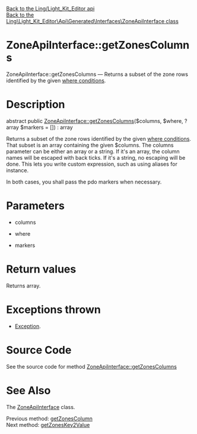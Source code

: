 [Back to the Ling/Light_Kit_Editor api](https://github.com/lingtalfi/Light_Kit_Editor/blob/master/doc/api/Ling/Light_Kit_Editor.md)<br>
[Back to the Ling\Light_Kit_Editor\Api\Generated\Interfaces\ZoneApiInterface class](https://github.com/lingtalfi/Light_Kit_Editor/blob/master/doc/api/Ling/Light_Kit_Editor/Api/Generated/Interfaces/ZoneApiInterface.md)


ZoneApiInterface::getZonesColumns
================



ZoneApiInterface::getZonesColumns — Returns a subset of the zone rows identified by the given [where conditions](https://github.com/lingtalfi/SimplePdoWrapper#the-where-conditions).




Description
================


abstract public [ZoneApiInterface::getZonesColumns](https://github.com/lingtalfi/Light_Kit_Editor/blob/master/doc/api/Ling/Light_Kit_Editor/Api/Generated/Interfaces/ZoneApiInterface/getZonesColumns.md)($columns, $where, ?array $markers = []) : array




Returns a subset of the zone rows identified by the given [where conditions](https://github.com/lingtalfi/SimplePdoWrapper#the-where-conditions).
That subset is an array containing the given $columns.
The columns parameter can be either an array or a string.
If it's an array, the column names will be escaped with back ticks.
If it's a string, no escaping will be done. This lets you write custom expression, such as using aliases for instance.

In both cases, you shall pass the pdo markers when necessary.




Parameters
================


- columns

    

- where

    

- markers

    


Return values
================

Returns array.


Exceptions thrown
================

- [Exception](http://php.net/manual/en/class.exception.php).&nbsp;







Source Code
===========
See the source code for method [ZoneApiInterface::getZonesColumns](https://github.com/lingtalfi/Light_Kit_Editor/blob/master/Api/Generated/Interfaces/ZoneApiInterface.php#L175-L175)


See Also
================

The [ZoneApiInterface](https://github.com/lingtalfi/Light_Kit_Editor/blob/master/doc/api/Ling/Light_Kit_Editor/Api/Generated/Interfaces/ZoneApiInterface.md) class.

Previous method: [getZonesColumn](https://github.com/lingtalfi/Light_Kit_Editor/blob/master/doc/api/Ling/Light_Kit_Editor/Api/Generated/Interfaces/ZoneApiInterface/getZonesColumn.md)<br>Next method: [getZonesKey2Value](https://github.com/lingtalfi/Light_Kit_Editor/blob/master/doc/api/Ling/Light_Kit_Editor/Api/Generated/Interfaces/ZoneApiInterface/getZonesKey2Value.md)<br>

